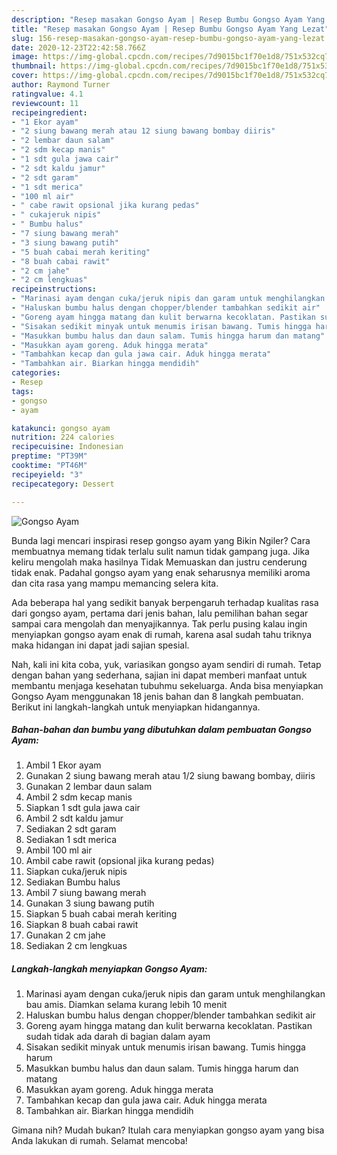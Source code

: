 ```yaml
---
description: "Resep masakan Gongso Ayam | Resep Bumbu Gongso Ayam Yang Lezat"
title: "Resep masakan Gongso Ayam | Resep Bumbu Gongso Ayam Yang Lezat"
slug: 156-resep-masakan-gongso-ayam-resep-bumbu-gongso-ayam-yang-lezat
date: 2020-12-23T22:42:58.766Z
image: https://img-global.cpcdn.com/recipes/7d9015bc1f70e1d8/751x532cq70/gongso-ayam-foto-resep-utama.jpg
thumbnail: https://img-global.cpcdn.com/recipes/7d9015bc1f70e1d8/751x532cq70/gongso-ayam-foto-resep-utama.jpg
cover: https://img-global.cpcdn.com/recipes/7d9015bc1f70e1d8/751x532cq70/gongso-ayam-foto-resep-utama.jpg
author: Raymond Turner
ratingvalue: 4.1
reviewcount: 11
recipeingredient:
- "1 Ekor ayam"
- "2 siung bawang merah atau 12 siung bawang bombay diiris"
- "2 lembar daun salam"
- "2 sdm kecap manis"
- "1 sdt gula jawa cair"
- "2 sdt kaldu jamur"
- "2 sdt garam"
- "1 sdt merica"
- "100 ml air"
- " cabe rawit opsional jika kurang pedas"
- " cukajeruk nipis"
- " Bumbu halus"
- "7 siung bawang merah"
- "3 siung bawang putih"
- "5 buah cabai merah keriting"
- "8 buah cabai rawit"
- "2 cm jahe"
- "2 cm lengkuas"
recipeinstructions:
- "Marinasi ayam dengan cuka/jeruk nipis dan garam untuk menghilangkan bau amis. Diamkan selama kurang lebih 10 menit"
- "Haluskan bumbu halus dengan chopper/blender tambahkan sedikit air"
- "Goreng ayam hingga matang dan kulit berwarna kecoklatan. Pastikan sudah tidak ada darah di bagian dalam ayam"
- "Sisakan sedikit minyak untuk menumis irisan bawang. Tumis hingga harum"
- "Masukkan bumbu halus dan daun salam. Tumis hingga harum dan matang"
- "Masukkan ayam goreng. Aduk hingga merata"
- "Tambahkan kecap dan gula jawa cair. Aduk hingga merata"
- "Tambahkan air. Biarkan hingga mendidih"
categories:
- Resep
tags:
- gongso
- ayam

katakunci: gongso ayam 
nutrition: 224 calories
recipecuisine: Indonesian
preptime: "PT39M"
cooktime: "PT46M"
recipeyield: "3"
recipecategory: Dessert

---
```



![Gongso Ayam](https://img-global.cpcdn.com/recipes/7d9015bc1f70e1d8/751x532cq70/gongso-ayam-foto-resep-utama.jpg)

Bunda lagi mencari inspirasi resep gongso ayam yang Bikin Ngiler? Cara membuatnya memang tidak terlalu sulit namun tidak gampang juga. Jika keliru mengolah maka hasilnya Tidak Memuaskan dan justru cenderung tidak enak. Padahal gongso ayam yang enak seharusnya memiliki aroma dan cita rasa yang mampu memancing selera kita.



Ada beberapa hal yang sedikit banyak berpengaruh terhadap kualitas rasa dari gongso ayam, pertama dari jenis bahan, lalu pemilihan bahan segar sampai cara mengolah dan menyajikannya. Tak perlu pusing kalau ingin menyiapkan gongso ayam enak di rumah, karena asal sudah tahu triknya maka hidangan ini dapat jadi sajian spesial.


Nah, kali ini kita coba, yuk, variasikan gongso ayam sendiri di rumah. Tetap dengan bahan yang sederhana, sajian ini dapat memberi manfaat untuk membantu menjaga kesehatan tubuhmu sekeluarga. Anda bisa menyiapkan Gongso Ayam menggunakan 18 jenis bahan dan 8 langkah pembuatan. Berikut ini langkah-langkah untuk menyiapkan hidangannya.

<!--inarticleads1-->

##### Bahan-bahan dan bumbu yang dibutuhkan dalam pembuatan Gongso Ayam:

1. Ambil 1 Ekor ayam
1. Gunakan 2 siung bawang merah atau 1/2 siung bawang bombay, diiris
1. Gunakan 2 lembar daun salam
1. Ambil 2 sdm kecap manis
1. Siapkan 1 sdt gula jawa cair
1. Ambil 2 sdt kaldu jamur
1. Sediakan 2 sdt garam
1. Sediakan 1 sdt merica
1. Ambil 100 ml air
1. Ambil  cabe rawit (opsional jika kurang pedas)
1. Siapkan  cuka/jeruk nipis
1. Sediakan  Bumbu halus
1. Ambil 7 siung bawang merah
1. Gunakan 3 siung bawang putih
1. Siapkan 5 buah cabai merah keriting
1. Siapkan 8 buah cabai rawit
1. Gunakan 2 cm jahe
1. Sediakan 2 cm lengkuas




<!--inarticleads2-->

##### Langkah-langkah menyiapkan Gongso Ayam:

1. Marinasi ayam dengan cuka/jeruk nipis dan garam untuk menghilangkan bau amis. Diamkan selama kurang lebih 10 menit
1. Haluskan bumbu halus dengan chopper/blender tambahkan sedikit air
1. Goreng ayam hingga matang dan kulit berwarna kecoklatan. Pastikan sudah tidak ada darah di bagian dalam ayam
1. Sisakan sedikit minyak untuk menumis irisan bawang. Tumis hingga harum
1. Masukkan bumbu halus dan daun salam. Tumis hingga harum dan matang
1. Masukkan ayam goreng. Aduk hingga merata
1. Tambahkan kecap dan gula jawa cair. Aduk hingga merata
1. Tambahkan air. Biarkan hingga mendidih




Gimana nih? Mudah bukan? Itulah cara menyiapkan gongso ayam yang bisa Anda lakukan di rumah. Selamat mencoba!
